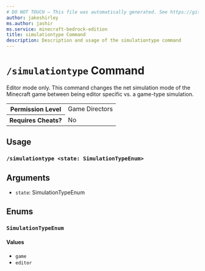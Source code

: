 ```yaml
---
# DO NOT TOUCH — This file was automatically generated. See https://github.com/mojang/minecraftapidocsgenerator to modify descriptions, examples, etc.
author: jakeshirley
ms.author: jashir
ms.service: minecraft-bedrock-edition
title: simulationtype Command
description: Description and usage of the simulationtype command
---
```

# `/simulationtype` Command
Editor mode only.  This command changes the net simulation mode of the Minecraft game between being editor specific vs. a game-type simulation.

<table>
  <tr>
    <th>Permission Level</th>
    <td>Game Directors</td>
  </tr>
  <tr>
    <th>Requires Cheats?</th>
    <td>No</td>
  </tr>
</table>

## Usage
### `/simulationtype <state: SimulationTypeEnum>`

## Arguments
- `state`: SimulationTypeEnum

## Enums
### `SimulationTypeEnum`

#### Values
- `game`
- `editor`
